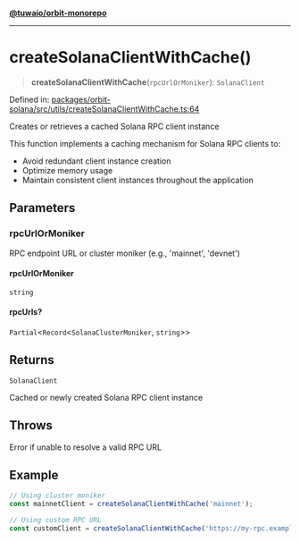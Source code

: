 [**@tuwaio/orbit-monorepo**](../../../README.md)

***

# createSolanaClientWithCache()

> **createSolanaClientWithCache**(`rpcUrlOrMoniker`): `SolanaClient`

Defined in: [packages/orbit-solana/src/utils/createSolanaClientWithCache.ts:64](https://github.com/TuwaIO/orbit/blob/963519ff7917fc3b8cdb18a785e096a79ac29516/packages/orbit-solana/src/utils/createSolanaClientWithCache.ts#L64)

Creates or retrieves a cached Solana RPC client instance

This function implements a caching mechanism for Solana RPC clients to:
- Avoid redundant client instance creation
- Optimize memory usage
- Maintain consistent client instances throughout the application

## Parameters

### rpcUrlOrMoniker

RPC endpoint URL or cluster moniker (e.g., 'mainnet', 'devnet')

#### rpcUrlOrMoniker

`string`

#### rpcUrls?

`Partial`\<`Record`\<`SolanaClusterMoniker`, `string`\>\>

## Returns

`SolanaClient`

Cached or newly created Solana RPC client instance

## Throws

Error if unable to resolve a valid RPC URL

## Example

```typescript
// Using cluster moniker
const mainnetClient = createSolanaClientWithCache('mainnet');

// Using custom RPC URL
const customClient = createSolanaClientWithCache('https://my-rpc.example.com');
```
